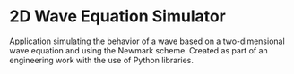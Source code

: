 # 2D Wave Equation Simulator
Application simulating the behavior of a wave based on a two-dimensional wave equation and using the Newmark scheme. Created as part of an engineering work with the use of Python libraries.
